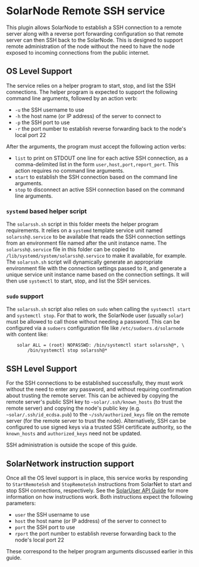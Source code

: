 # SolarNode Remote SSH service

This plugin allows SolarNode to establish a SSH connection to a remote server
along with a reverse port forwarding configuration so that remote server can
then SSH back to the SolarNode. This is designed to support remote
administration of the node without the need to have the node exposed to incoming
connections from the public internet.


## OS Level Support

The service relies on a helper program to start, stop, and list the SSH
connections. The helper program is expected to support the following command
line arguments, followed by an action verb:

 * `-u` the SSH username to use
 * `-h` the host name (or IP address) of the server to connect to
 * `-p` the SSH port to use
 * `-r` the port number to establish reverse forwarding back to the
   node's local port 22

After the arguments, the program must accept the following action verbs:

 * `list` to print on STDOUT one line for each active SSH connection,
   as a comma-delimited list in the form `user,host,port,report_port`.
   This action requires no command line arguments.
 * `start` to establish the SSH connection based on the command line
   arguments.
 * `stop` to disconnect an active SSH connection based on the command
   line arguments.

### `systemd` based helper script

The `solarssh.sh` script in this folder meets the helper program requirements.
It relies on a `systemd` template service unit named `solarssh@.service` to be
available that reads the SSH connection settings from an environment file named
after the unit instance name. The `solarssh@.service` file in this folder can be
copied to `/lib/systemd/system/solarssh@.service` to make it available, for
example. The `solarssh.sh` script will dynamically generate an appropriate
environment file with the connection settings passed to it, and generate a
unique service unit instance name based on the connection settings. It will then
use `systemctl` to start, stop, and list the SSH services.

### `sudo` support

The `solarssh.sh` script also relies on `sudo` when calling the `systemctl
start` and `systemctl stop`. For that to work, the SolarNode user (usually
`solar`) must be allowed to call those without needing a password. This can be
configured via a `sudoers` configuration file like `/etc/sudoers.d/solarnode`
with content like:

		solar ALL = (root) NOPASSWD: /bin/systemctl start solarssh@*, \
			/bin/systemctl stop solarssh@*


## SSH Level Support

For the SSH connections to be established successfully, they must work without
the need to enter any password, and without requiring confirmation about trusting
the remote server. This can be achieved by copying the remote server's public SSH
key to `~solar/.ssh/known_hosts` (to trust the remote server) and copying the node's
public key (e.g. `~solar/.ssh/id_ecdsa.pub`) to the `~/ssh/authorized_keys` file
on the remote server (for the remote server to trust the node). Alternatively,
SSH can be configured to use signed keys via a trusted SSH certificate authority,
so the `known_hosts` and `authorized_keys` need not be updated.

SSH administration is outside the scope of this guide.


## SolarNetwork instruction support

Once all the OS level support is in place, this service works by responding to
`StartRemoteSsh` and `StopRemoteSsh` instructions from SolarNet to start and
stop SSH connections, respectively. See the [SolarUser API Guide][solaruser-api]
for more information on how instructions work. Both instructions expect the
following parameters:

 * `user` the SSH username to use
 * `host` the host name (or IP address) of the server to connect to
 * `port` the SSH port to use
 * `rport` the port number to establish reverse forwarding back to the
   node's local port 22

These correspond to the helper program arguments discussed earlier in this guide.

  [solaruser-api]: https://github.com/SolarNetwork/solarnetwork/wiki/SolarUser-API#queue-instruction
